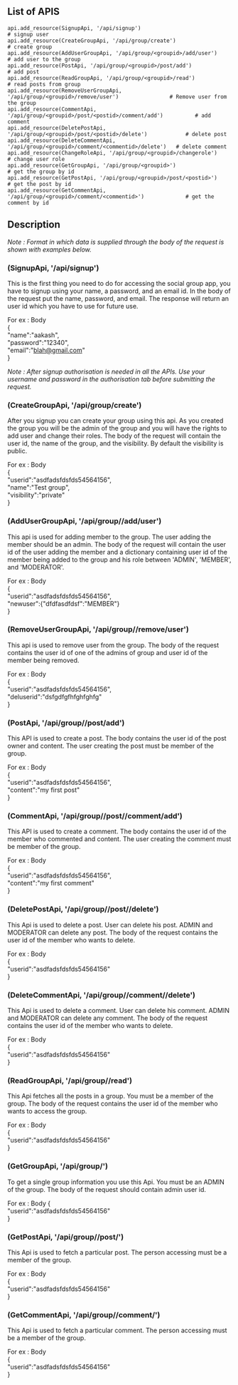 ## List of APIS

    api.add_resource(SignupApi, '/api/signup')                                              # signup user
    api.add_resource(CreateGroupApi, '/api/group/create')                                   # create group
    api.add_resource(AddUserGroupApi, '/api/group/<groupid>/add/user')                      # add user to the group
    api.add_resource(PostApi, '/api/group/<groupid>/post/add')                              # add post
    api.add_resource(ReadGroupApi, '/api/group/<groupid>/read')                             # read posts from group
    api.add_resource(RemoveUserGroupApi, '/api/group/<groupid>/remove/user')                # Remove user from the group
    api.add_resource(CommentApi, '/api/group/<groupid>/post/<postid>/comment/add')          # add comment
    api.add_resource(DeletePostApi, '/api/group/<groupid>/post/<postid>/delete')            # delete post
    api.add_resource(DeleteCommentApi, '/api/group/<groupid>/comment/<commentid>/delete')   # delete comment
    api.add_resource(ChangeRoleApi, '/api/group/<groupid>/changerole')                      # change user role
    api.add_resource(GetGroupApi, '/api/group/<groupid>')                                   # get the group by id
    api.add_resource(GetPostApi, '/api/group/<groupid>/post/<postid>')                      # get the post by id
    api.add_resource(GetCommentApi, '/api/group/<groupid>/comment/<commentid>')             # get the comment by id

## Description

_Note : Format in which data is supplied through the body of the request is shown with examples below._

### (SignupApi, '/api/signup')

This is the first thing you need to do for accessing the social group app, you have to signup using your name,
a password, and an email id. In the body of the request put the name, password, and email. The response will 
return an user id which you have to use for future use.

For ex : Body<br>
{<br>
"name":"aakash",<br>
"password":"12340",<br>
"email":"blah@gmail.com"<br>
}<br>

_Note : After signup authorisation is needed in all the APIs. Use your username and password in the authorisation
tab before submitting the request._

### (CreateGroupApi, '/api/group/create')

After you signup you can create your group using this api. As you created the group you will be the admin of the
group and you will have the rights to add user and change their roles. The body of the request will contain the
user id, the name of the group, and the visibility. By default the visibility is public.

For ex : Body<br>
{<br>
"userid":"asdfadsfdsfds54564156",<br>
"name":"Test group",<br>
"visibility":"private"<br>
}<br>

### (AddUserGroupApi, '/api/group/<groupid>/add/user')  

This api is used for adding member to the group. The user adding the member should be an admin. The body of the 
request will contain the user id of the user adding the member and a dictionary containing user id of the member being
added to the group and his role between 'ADMIN', 'MEMBER', and 'MODERATOR'.

For ex : Body<br>
{<br>
"userid":"asdfadsfdsfds54564156",<br>
"newuser":{"dfdfasdfdsf":"MEMBER"}<br>
} <br>

### (RemoveUserGroupApi, '/api/group/<groupid>/remove/user')

This api is used to remove user from the group. The body of the request contains the user id of one of the admins of
 group and user id of the member being removed.
 
 For ex : Body<br>
{<br>
"userid":"asdfadsfdsfds54564156",<br>
"deluserid":"dsfgdfgfhfghfghfg"<br>
} <br>

### (PostApi, '/api/group/<groupid>/post/add')

This API is used to create a post. The body contains the user id of the post owner and content.
The user creating the post must be member of the group.

 For ex : Body<br>
{<br>
"userid":"asdfadsfdsfds54564156",<br>
"content":"my first post"<br>
} <br>

### (CommentApi, '/api/group/<groupid>/post/<postid>/comment/add')

This API is used to create a comment. The body contains the user id of the member who commented and content.
The user creating the comment must be member of the group.

 For ex : Body<br>
{<br>
"userid":"asdfadsfdsfds54564156",<br>
"content":"my first comment"<br>
}<br>

### (DeletePostApi, '/api/group/<groupid>/post/<postid>/delete')

This Api is used to delete a post. User can delete his post. ADMIN and MODERATOR can delete any post.
The body of the request contains the user id of the member who wants to delete.

 For ex : Body<br>
{<br>
"userid":"asdfadsfdsfds54564156"<br>
}<br>

### (DeleteCommentApi, '/api/group/<groupid>/comment/<commentid>/delete') 

This Api is used to delete a comment. User can delete his comment. ADMIN and MODERATOR can delete any comment.
The body of the request contains the user id of the member who wants to delete.

 For ex : Body<br>
{<br>
"userid":"asdfadsfdsfds54564156"<br>
}<br>

### (ReadGroupApi, '/api/group/<groupid>/read')

This Api fetches all the posts in a group. You must be a member of the group.
The body of the request contains the user id of the member who wants to access the group. 

 For ex : Body<br>
{<br>
"userid":"asdfadsfdsfds54564156"<br>
}<br>

### (GetGroupApi, '/api/group/<groupid>') 

To get a single group information you use this Api. You must be an ADMIN of the group.
The body of the request should contain admin user id.

 For ex : Body
{<br>
"userid":"asdfadsfdsfds54564156"<br>
}<br>
                
### (GetPostApi, '/api/group/<groupid>/post/<postid>')   

This Api is used to fetch a particular post. The person accessing must be a member of the group.
 
 For ex : Body<br>
{<br>
"userid":"asdfadsfdsfds54564156"<br>
}<br>
         
### (GetCommentApi, '/api/group/<groupid>/comment/<commentid>')

This Api is used to fetch a particular comment. The person accessing must be a member of the group.
 
 For ex : Body<br>
{<br>
"userid":"asdfadsfdsfds54564156"<br>
}<br>
